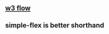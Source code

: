 ## [w3 flow](https://www.w3.org/TR/css-flexbox-1/#flex-flow-property)

## simple-flex is better shorthand
